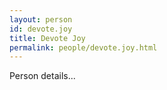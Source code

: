 ```yaml
---
layout: person
id: devote.joy
title: Devote Joy
permalink: people/devote.joy.html
---
```


Person details...
